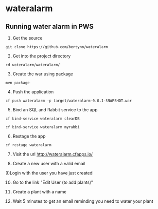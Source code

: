 # wateralarm

## Running water alarm in PWS

1) Get the source 

```
git clone https://github.com/bertyno/wateralarm
```
2) Get into the project directory
```
cd wateralarm/wateralarm/
```
3) Create the war using package
```
mvn package
```
4) Push the application
```
cf push wateralarm -p target/wateralarm-0.0.1-SNAPSHOT.war
```
5) Bind an SQL and Rabbit service to the app
```
cf bind-service wateralarm clearDB

cf bind-service wateralarm myrabbi
```
6) Restage the app
```
cf restage wateralarm
```
7) Visit the url http://wateralarm.cfapps.io/

8) Create a new user with a valid email

9)Login with the user you have just created

10) Go to the link "Edit User (to add plants)"

11) Create a plant with a name

12) Wait 5 minutes to get an email reminding you need to water your plant


